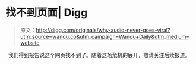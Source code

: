 # 找不到页面| Digg

> 原文：<http://digg.com/originals/why-audio-never-goes-viral?utm_source=wanqu.co&utm_campaign=Wanqu+Daily&utm_medium=website>

<center>

我们得到报告说这个网页找不到了。随着这场危机的展开，敬请关注后续报道。

</center>